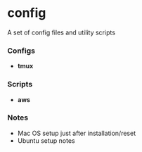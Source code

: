 # config
A set of config files and utility scripts

### Configs
* **tmux**

### Scripts
* **aws**

### Notes
* Mac OS setup just after installation/reset
* Ubuntu setup notes
